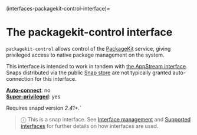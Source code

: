 (interfaces-packagekit-control-interface)=
# The packagekit-control interface

`packagekit-control` allows control of the [PackageKit](https://www.freedesktop.org/software/PackageKit/) service, giving privileged access to native package management on the system.

This interface is intended to work in tandem with [the AppStream interface](/interfaces/appstream-metadata-interface). Snaps distributed via the public [Snap store](https://snapcraft.io/store) are not typically granted auto-connection for this interface.

**[Auto-connect](/t/interface-management/6154#heading--auto-connections)**: no</br>
**[Super-privileged](/)**: yes</br>

Requires snapd version _2.41+_.`

> ⓘ  This is a snap interface. See [Interface management](/) and [Supported interfaces](/interfaces/index) for further details on how interfaces are used.

